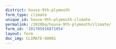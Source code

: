 ```yaml
---
district: house-9th-plymouth
form_type: climate
unique_id: house-9th-plymouth-climate
permalink: /2020bq/house-9th-plymouth/climate/
form_id: '201705916871054'
layout: form
doc_img: CLIMATE-00001
---
```

